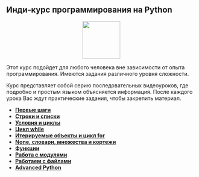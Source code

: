 ## Инди-курс программирования на Python

<div id="header" align="center">
  <img src="https://stepik.org/media/cache/images/courses/63085/cover_eig1Jqm/1e06c59e71b23ef2294f0bfea1a6e118.jpg" width="100"/>
</div>

Этот курс подойдет для любого человека вне зависимости от опыта программирования. Имеются задания различного уровня сложности.

Курс представляет собой серию последовательных видеоуроков, где подробно и простым языком объясняется информация. После каждого урока Вас ждут практические задания, чтобы закрепить материал.

- [**Первые шаги**](https://github.com/vypiemzalyubov/python/tree/main/Stepik/Python%20Indie%20Programming%20Course/01.%20First%20Steps)
- [**Строки и списки**](https://github.com/vypiemzalyubov/python/tree/main/Stepik/Python%20Indie%20Programming%20Course/02.%20Strings%20and%20Lists)
- [**Условия и циклы**](https://github.com/vypiemzalyubov/python/tree/main/Stepik/Python%20Indie%20Programming%20Course/03.%20Conditions%20and%20Cycles)
- [**Цикл while**](https://github.com/vypiemzalyubov/python/tree/main/Stepik/Python%20Indie%20Programming%20Course/04.%20While%20Cycle)
- [**Итерируемые объекты и цикл for**](https://github.com/vypiemzalyubov/python/tree/main/Stepik/Python%20Indie%20Programming%20Course/05.%20Iterated%20objects%20and%20for%20loop)
- [**None, словари, множества и кортежи**](https://github.com/vypiemzalyubov/python/tree/main/Stepik/Python%20Indie%20Programming%20Course/06.%20None%2C%20dictionaries%2C%20sets%20and%20tuples)
- [**Функции**](https://github.com/vypiemzalyubov/python/tree/main/Stepik/Python%20Indie%20Programming%20Course/07.%20Functions)
- [**Работа с модулями**](https://github.com/vypiemzalyubov/python/tree/main/Stepik/Python%20Indie%20Programming%20Course/08.%20Working%20with%20modules)
- [**Работаем с файлами**](https://github.com/vypiemzalyubov/python/tree/main/Stepik/Python%20Indie%20Programming%20Course/09.%20Working%20with%20files)
- [**Advanced Python**](https://github.com/vypiemzalyubov/python/tree/main/Stepik/Python%20Indie%20Programming%20Course/10.%20Advanced%20Python)
